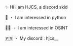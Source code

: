 ✨ Hi i am HJCS, a discord skid

🐍 ・ I am interessed in python

👩‍💻 ・ I am interessed in OSINT

🇫🇷 ・ My discord : hjcs__

 

